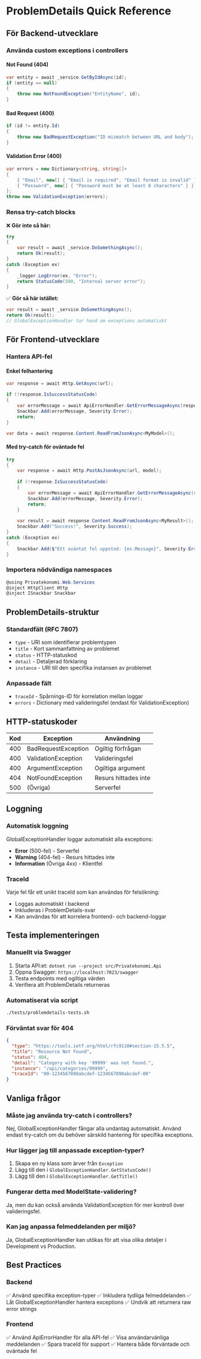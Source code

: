 # ProblemDetails Quick Reference

## För Backend-utvecklare

### Använda custom exceptions i controllers

#### Not Found (404)
```csharp
var entity = await _service.GetByIdAsync(id);
if (entity == null)
{
    throw new NotFoundException("EntityName", id);
}
```

#### Bad Request (400)
```csharp
if (id != entity.Id)
{
    throw new BadRequestException("ID mismatch between URL and body");
}
```

#### Validation Error (400)
```csharp
var errors = new Dictionary<string, string[]>
{
    { "Email", new[] { "Email is required", "Email format is invalid" } },
    { "Password", new[] { "Password must be at least 8 characters" } }
};
throw new ValidationException(errors);
```

### Rensa try-catch blocks

❌ **Gör inte så här:**
```csharp
try
{
    var result = await _service.DoSomethingAsync();
    return Ok(result);
}
catch (Exception ex)
{
    _logger.LogError(ex, "Error");
    return StatusCode(500, "Internal server error");
}
```

✅ **Gör så här istället:**
```csharp
var result = await _service.DoSomethingAsync();
return Ok(result);
// GlobalExceptionHandler tar hand om exceptions automatiskt
```

## För Frontend-utvecklare

### Hantera API-fel

#### Enkel felhantering
```csharp
var response = await Http.GetAsync(url);

if (!response.IsSuccessStatusCode)
{
    var errorMessage = await ApiErrorHandler.GetErrorMessageAsync(response);
    Snackbar.Add(errorMessage, Severity.Error);
    return;
}

var data = await response.Content.ReadFromJsonAsync<MyModel>();
```

#### Med try-catch för oväntade fel
```csharp
try
{
    var response = await Http.PostAsJsonAsync(url, model);
    
    if (!response.IsSuccessStatusCode)
    {
        var errorMessage = await ApiErrorHandler.GetErrorMessageAsync(response);
        Snackbar.Add(errorMessage, Severity.Error);
        return;
    }
    
    var result = await response.Content.ReadFromJsonAsync<MyResult>();
    Snackbar.Add("Success!", Severity.Success);
}
catch (Exception ex)
{
    Snackbar.Add($"Ett oväntat fel uppstod: {ex.Message}", Severity.Error);
}
```

### Importera nödvändiga namespaces

```csharp
@using Privatekonomi.Web.Services
@inject HttpClient Http
@inject ISnackbar Snackbar
```

## ProblemDetails-struktur

### Standardfält (RFC 7807)
- `type` - URI som identifierar problemtypen
- `title` - Kort sammanfattning av problemet
- `status` - HTTP-statuskod
- `detail` - Detaljerad förklaring
- `instance` - URI till den specifika instansen av problemet

### Anpassade fält
- `traceId` - Spårnings-ID för korrelation mellan loggar
- `errors` - Dictionary med valideringsfel (endast för ValidationException)

## HTTP-statuskoder

| Kod | Exception | Användning |
|-----|-----------|------------|
| 400 | BadRequestException | Ogiltig förfrågan |
| 400 | ValidationException | Valideringsfel |
| 400 | ArgumentException | Ogiltiga argument |
| 404 | NotFoundException | Resurs hittades inte |
| 500 | (Övriga) | Serverfel |

## Loggning

### Automatisk loggning
GlobalExceptionHandler loggar automatiskt alla exceptions:

- **Error** (500-fel) - Serverfel
- **Warning** (404-fel) - Resurs hittades inte
- **Information** (Övriga 4xx) - Klientfel

### TraceId
Varje fel får ett unikt traceId som kan användas för felsökning:
- Loggas automatiskt i backend
- Inkluderas i ProblemDetails-svar
- Kan användas för att korrelera frontend- och backend-loggar

## Testa implementeringen

### Manuellt via Swagger
1. Starta API:et: `dotnet run --project src/Privatekonomi.Api`
2. Öppna Swagger: `https://localhost:7023/swagger`
3. Testa endpoints med ogiltiga värden
4. Verifiera att ProblemDetails returneras

### Automatiserat via script
```bash
./tests/problemdetails-tests.sh
```

### Förväntat svar för 404
```json
{
  "type": "https://tools.ietf.org/html/rfc9110#section-15.5.5",
  "title": "Resource Not Found",
  "status": 404,
  "detail": "Category with key '99999' was not found.",
  "instance": "/api/categories/99999",
  "traceId": "00-1234567890abcdef-1234567890abcdef-00"
}
```

## Vanliga frågor

### Måste jag använda try-catch i controllers?
Nej, GlobalExceptionHandler fångar alla undantag automatiskt. Använd endast try-catch om du behöver särskild hantering för specifika exceptions.

### Hur lägger jag till anpassade exception-typer?
1. Skapa en ny klass som ärver från `Exception`
2. Lägg till den i `GlobalExceptionHandler.GetStatusCode()`
3. Lägg till den i `GlobalExceptionHandler.GetTitle()`

### Fungerar detta med ModelState-validering?
Ja, men du kan också använda ValidationException för mer kontroll över valideringsfel.

### Kan jag anpassa felmeddelanden per miljö?
Ja, GlobalExceptionHandler kan utökas för att visa olika detaljer i Development vs Production.

## Best Practices

### Backend
✅ Använd specifika exception-typer
✅ Inkludera tydliga felmeddelanden
✅ Låt GlobalExceptionHandler hantera exceptions
✅ Undvik att returnera raw error strings

### Frontend
✅ Använd ApiErrorHandler för alla API-fel
✅ Visa användarvänliga meddelanden
✅ Spara traceId för support
✅ Hantera både förväntade och oväntade fel
